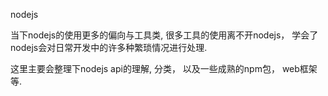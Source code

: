 nodejs

当下nodejs的使用更多的偏向与工具类, 很多工具的使用离不开nodejs， 学会了nodejs会对日常开发中的许多种繁琐情况进行处理.

这里主要会整理下nodejs api的理解, 分类， 以及一些成熟的npm包， web框架等.
